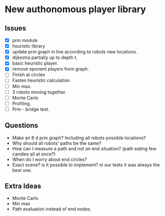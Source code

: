 # New authonomous player library

## Issues
- [x] prm module
- [x] heuristic library
- [x] update prm graph in live according to robots new locations.
- [x] dijkestra partially up to depth t.
- [x] basic heuristic player.
- [x] remove oponent players from graph.
- [ ] Finish at circles
- [ ] Fasten heuristic calculation.
- [ ] Min max.
- [ ] 3 robots moving together.
- [ ] Monte Carlo
- [ ] Profiling.
- [ ] Prm - bridge test.

## Questions
* Make an 8 d prm graph? Including all robots possible locations?
* Why should all robots' paths be the same?
* How can I measure a path and not an end situation? (path eating few candies all at once?)
* When do I worry about end circles?
* Exact scene? is it possible to implement? ni our tests it was always the best one.

## Extra Ideas
* Monte Carlo
* Min max
* Path evaluation instead of end nodes.